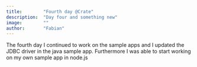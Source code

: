 ```yaml
---
title:        "Fourth day @Crate"
description:  "Day four and something new"
image:        ""
author:       "Fabian"
---
```


The fourth day I continued to work on the sample apps and I updated the JDBC driver in the java sample app. Furthermore I 
was able to start working on my own sample app in node.js
